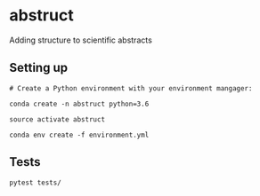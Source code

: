 # abstruct
Adding structure to scientific abstracts

## Setting up

```
# Create a Python environment with your environment mangager:

conda create -n abstruct python=3.6

source activate abstruct

conda env create -f environment.yml
```

## Tests

```
pytest tests/
```

